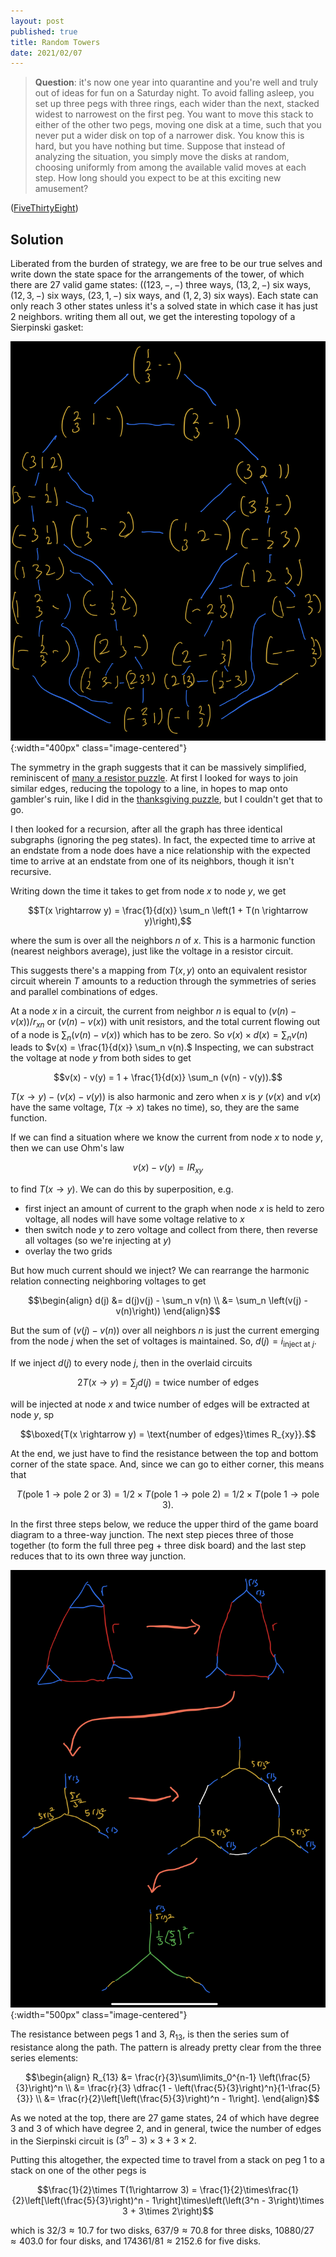 ```yaml
---
layout: post
published: true
title: Random Towers
date: 2021/02/07
---
```


>**Question**: it's now one year into quarantine and you're well and truly out of ideas for fun on a Saturday night. To avoid falling asleep, you set up three pegs with three rings, each wider than the next, stacked widest to narrowest on the first peg. You want to move this stack to either of the other two pegs, moving one disk at a time, such that you never put a wider disk on top of a narrower disk. You know this is hard, but you have nothing but time. Suppose that instead of analyzing the situation, you simply move the disks at random, choosing uniformly from among the available valid moves at each step. How long should you expect to be at this exciting new amusement?

<!--more-->

([FiveThirtyEight](https://fivethirtyeight.com/features/can-you-randomly-move-the-tower/))

## Solution

Liberated from the burden of strategy, we are free to be our true selves and write down the state space for the arrangements of the tower, of which there are $27$ valid game states: ($\left(123,-,-\right)$ three ways, $\left(13, 2, -\right)$ six ways, $\left(12, 3, -\right)$ six ways, $\left(23, 1, -\right)$ six ways, and $\left(1, 2, 3\right)$ six ways). Each state can only reach $3$ other states unless it's a solved state in which case it has just $2$ neighbors. writing them all out, we get the interesting topology of a Sierpinski gasket:

![](/img/2021-02-08-game-board.png){:width="400px" class="image-centered"}

The symmetry in the graph suggests that it can be massively simplified, reminiscent of [many a resistor puzzle](http://yaroslavvb.com/papers/zemanian-infinite.pdf). At first I looked for ways to join similar edges, reducing the topology to a line, in hopes to map onto gambler's ruin, like I did in the [thanksgiving puzzle](https://joshmaxsilverman.github.io/2020-11-22-pass-cranberry-sauce/), but I couldn't get that to go. 
  
I then looked for a recursion, after all the graph has three identical subgraphs (ignoring the peg states). In fact, the expected time to arrive at an endstate from a node does have a nice relationship with the expected time to arrive at an endstate from one of its neighbors, though it isn't recursive. 

Writing down the time it takes to get from node $x$ to node $y,$ we get 

$$T(x \rightarrow y) = \frac{1}{d(x)} \sum_n \left(1 + T(n \rightarrow y)\right),$$

where the sum is over all the neighbors $n$ of $x.$
This is a harmonic function (nearest neighbors average), just like the voltage in a resistor circuit.

This suggests there's a mapping from $T(x, y)$ onto an equivalent resistor circuit wherein $T$ amounts to a reduction through the symmetries of series and parallel combinations of edges.

At a node $x$ in a circuit, the current from neighbor $n$ is equal to $(v(n) - v(x))/r_{xn}$ or $(v(n) - v(x))$ with unit resistors, and the total current flowing out of a node is $\sum_n (v(n) - v(x))$ which has to be zero. So $v(x) \times d(x) = \sum_n v(n)$ leads to $v(x) = \frac{1}{d(x)} \sum_n v(n).$ Inspecting, we can substract the voltage at node $y$ from both sides to get

$$v(x) - v(y) = 1 + \frac{1}{d(x)} \sum_n (v(n) - v(y)).$$

$T(x \rightarrow y) - (v(x) - v(y))$ is also harmonic and zero when $x$ is $y$ ($v(x)$ and $v(x)$ have the same voltage, $T(x \rightarrow x)$ takes no time), so, they are the same function.

If we can find a situation where we know the current from node $x$ to node $y,$ then we can use Ohm's law 

$$v(x) - v(y) = I R_{xy}$$ 

to find $T(x \rightarrow y).$ We can do this by superposition, e.g.

- first inject an amount of current to the graph when node $x$ is held to zero voltage, all nodes will have some voltage relative to $x$
- then switch node $y$ to zero voltage and collect from there, then reverse all voltages (so we're injecting at $y$)
- overlay the two grids

But how much current should we inject? We can rearrange the harmonic relation connecting neighboring voltages to get

$$\begin{align}
d(j) &= d(j)v(j) - \sum_n v(n) \\
&= \sum_n \left(v(j) - v(n)\right))
\end{align}$$

But the sum of $(v(j) - v(n))$ over all neighbors $n$ is just the current emerging from the node $j$ when the set of voltages is maintained. So, $d(j) = i_\text{inject at $j$}.$

If we inject $d(j)$ to every node $j,$ then in the overlaid circuits 

$$2T(x\rightarrow y) = \sum_j d(j) = \text{twice number of edges}$$ 

will be injected at node $x$ and $\text{twice number of edges}$ will be extracted at node $y,$ sp

$$\boxed{T(x \rightarrow y) = \text{number of edges}\times R_{xy}}.$$

At the end, we just have to find the resistance between the top and bottom corner of the state space. And, since we can go to either corner, this means that 

$$T(\text{pole 1} \rightarrow \text{pole 2 or 3}) = 1/2 \times T(\text{pole 1} \rightarrow \text{pole 2}) = 1/2 \times T(\text{pole 1} \rightarrow \text{pole 3}).$$

In the first three steps below, we reduce the upper third of the game board diagram to a three-way junction. The next step pieces three of those together (to form the full three peg + three disk board) and the last step reduces that to its own three way junction. 

![](/img/2021-02-07-random-towers.png){:width="500px" class="image-centered"}

The resistance between pegs $1$ and $3,$ $R_{13},$ is then the series sum of resistance along the path. The pattern is already pretty clear from the three series elements:

$$\begin{align}
R_{13} &= \frac{r}{3}\sum\limits_0^{n-1} \left(\frac{5}{3}\right)^n \\
&= \frac{r}{3} \dfrac{1 - \left(\frac{5}{3}\right)^n}{1-\frac{5}{3}} \\
&= \frac{r}{2}\left[\left(\frac{5}{3}\right)^n - 1\right].
\end{align}$$

As we noted at the top, there are $27$ game states, $24$ of which have degree $3$ and $3$ of which have degree $2,$ and in general, twice the number of edges in the Sierpinski circuit is $\left(3^n - 3\right)\times 3 + 3\times 2.$

Putting this altogether, the expected time to travel from a stack on peg $1$ to a stack on one of the other pegs is 

$$\frac{1}{2}\times T(1\rightarrow 3) = \frac{1}{2}\times\frac{1}{2}\left[\left(\frac{5}{3}\right)^n - 1\right]\times\left(\left(3^n - 3\right)\times 3 + 3\times 2\right)$$

which is $32/3\approx 10.7$ for two disks, $637/9\approx 70.8$ for three disks, $10880/27\approx 403.0$ for four disks, and $174361/81\approx 2152.6$ for five disks.

<br>
